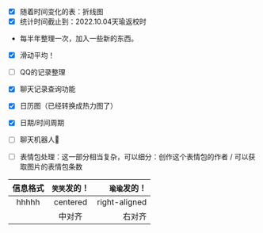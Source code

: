 - [x]  随着时间变化的表：折线图
- [x] 统计时间截止到：2022.10.04天瑜返校时
- 每半年整理一次，加入一些新的东西。
- [x] 滑动平均！
- [ ] QQ的记录整理
- [x] 聊天记录查询功能
-  [x] 日历图（已经转换成热力图了）
-  [x] 日期/时间周期
-  [ ] 聊天机器人🌟 
-  [ ] 表情包处理：这一部分相当复杂，可以细分：创作这个表情包的作者 / 可以获取图片的表情包条数


| 信息格式  | `笑笑`发的！ |  `瑜瑜`发的！ |
| :-------------: | :----------: | ------------: |
| hhhhh |   centered   | right-aligned |
|      |    中对齐     |         右对齐 |


